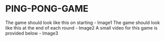 # PING-PONG-GAME
The game should look like this on starting - Image1  The game should look like this at the end of each round - Image2  A small video for this game is provided below - Image3
